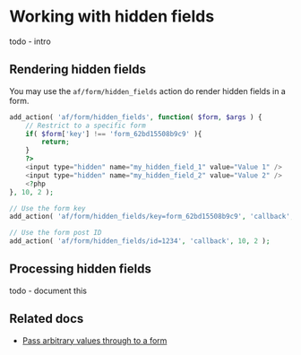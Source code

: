 # Working with hidden fields

todo - intro

## Rendering hidden fields

You may use the `af/form/hidden_fields` action do render hidden fields in a form.

```php
add_action( 'af/form/hidden_fields', function( $form, $args ) {
	// Restrict to a specific form
	if( $form['key'] !== 'form_62bd15508b9c9' ){
		return;
	}
	?>
	<input type="hidden" name="my_hidden_field_1" value="Value 1" />
	<input type="hidden" name="my_hidden_field_2" value="Value 2" />
	<?php
}, 10, 2 );

// Use the form key
add_action( 'af/form/hidden_fields/key=form_62bd15508b9c9', 'callback', 10, 2 );

// Use the form post ID
add_action( 'af/form/hidden_fields/id=1234', 'callback', 10, 2 );
```

## Processing hidden fields

todo - document this

## Related docs

- [Pass arbitrary values through to a form](Pass-arbitrary-values-through-to-a-form.md)